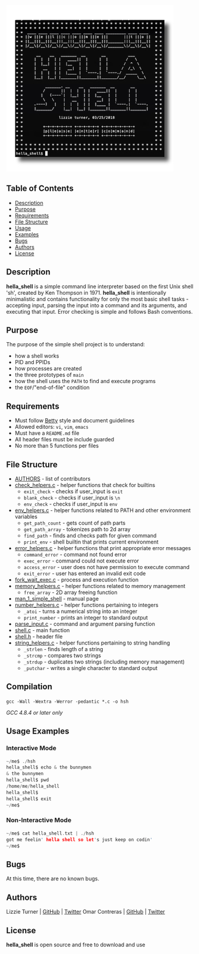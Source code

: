 ![hella shell](welcome.jpg)


## Table of Contents

* [Description](#description)
* [Purpose](#purpose)
* [Requirements](#requirements)
* [File Structure](#file-structure)
* [Usage](#usage)
* [Examples](#examples)
* [Bugs](#bugs)
* [Authors](#authors)
* [License](#license)


## Description

**hella_shell** is a simple command line interpreter based on the first Unix shell 'sh', created by Ken Thompson in 1971. **hella_shell** is intentionally minimalistic and contains functionality for only the most basic shell tasks - accepting input, parsing the input into a command and its arguments, and executing that input. Error checking is simple and follows Bash conventions.

## Purpose

The purpose of the simple shell project is to understand:
* how a shell works
* PID and PPIDs
* how processes are created
* the three prototypes of `main`
* how the shell uses the `PATH` to find and execute programs
* the `EOF`/"end-of-file" condition

## Requirements

* Must follow [Betty](https://github.com/holbertonschool/Betty/wiki) style and document guidelines
* Allowed editors: `vi`, `vim`, `emacs`
* Must have a `README.md` file
* All header files must be include guarded
* No more than 5 functions per files

## File Structure

* [AUTHORS](https://github.com/aucontraire/simple_shell/blob/docs/AUTHORS) - list of contributors
* [check_helpers.c](https://github.com/aucontraire/simple_shell/blob/docs/check_helpers.c) - helper functions that check for builtins
  * `exit_check` - checks if user_input is `exit`
  * `blank_check` - checks if user_input is `\n`
  * `env_check` - checks if user_input is `env`
* [env_helpers.c](env_helpers.c) - helper functions related to PATH and other environment variables
  * `get_path_count` - gets count of path parts
  * `get_path_array` - tokenizes path to 2d array
  * `find_path` - finds and checks path for given command
  * `print_env` - shell builtin that prints current environment
* [error_helpers.c](error_helpers.c) - helper functions that print appropriate error messages
  * `command_error` - command not found error
  * `exec_error` - command could not execute error
  * `access_error` - user does not have permission to execute command
  * `exit_error` - user has entered an invalid exit code
* [fork_wait_exec.c](fork_wait_exec.c) - process and execution function
* [memory_helpers.c](memory_helpers.c) - helper functions related to memory management
  * `free_array` - 2D array freeing function
* [man_1_simple_shell](man_1_simple_shell) - manual page
* [number_helpers.c](number_helpers.c) - helper functions pertaining to integers
  * `_atoi` - turns a numerical string into an integer
  * `print_number` - prints an integer to standard output
* [parse_input.c](parse_input.c) - command and argument parsing function
* [shell.c](shell.c) - main function
* [shell.h](shell.h) - header file
* [string_helpers.c](string_helpers.c) - helper functions pertaining to string handling
  * `_strlen` - finds length of a string
  * `_strcmp` - compares two strings
  * `_strdup` - duplicates two strings (including memory management)
  * `_putchar` - writes a single character to standard output

## Compilation

```gcc -Wall -Wextra -Werror -pedantic *.c -o hsh```

*GCC 4.8.4 or later only*

## Usage Examples

### Interactive Mode

```c
~/me$ ./hsh
hella_shell$ echo & the bunnymen
& the bunnymen
hella_shell$ pwd
/home/me/hella_shell
hella_shell$
hella_shell$ exit
~/me$
```

### Non-Interactive Mode

```c
~/me$ cat hella_shell.txt | ./hsh
got me feelin' hella shell so let's just keep on codin'
~/me$
```

## Bugs

At this time, there are no known bugs.


## Authors

Lizzie Turner | [GitHub](https://github.com/lizzieturner) | [Twitter](https://twitter.com/_lizzieturner_)
Omar Contreras | [GitHub](https://github.com/aucontraire) | [Twitter](https://twitter.com/_au_contraire)

## License

**hella_shell** is open source and free to download and use
